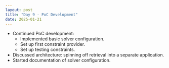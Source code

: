 ```yaml
---
layout: post
title: "Day 9 - PoC Development"
date: 2025-01-21
---
```


- Continued PoC development:
  - Implemented basic solver configuration.
  - Set up first constraint provider.
  - Set up testing constraints.
- Discussed architecture: spinning off retrieval into a separate application.
- Started documentation of solver configuration.
